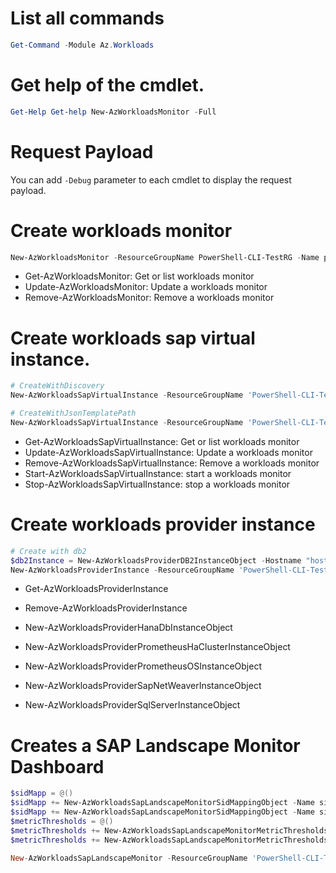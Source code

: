# List all commands
```powershell
Get-Command -Module Az.Workloads
```

# Get help of the cmdlet.
```powershell
Get-Help Get-help New-AzWorkloadsMonitor -Full
```

# Request Payload

You can add `-Debug` parameter to each cmdlet to display the request payload. 

# Create workloads monitor
```powershell
New-AzWorkloadsMonitor -ResourceGroupName PowerShell-CLI-TestRG -Name powershellmonitor07 -Location eastus2euap -AppLocation eastus -ManagedResourceGroupName powershellmonitor07-mrg -MonitorSubnet "/subscriptions/49d64d54-e966-4c46-a868-1999802b762c/resourceGroups/PowerShell-CLI-TestRG/providers/Microsoft.Network/virtualNetworks/lucas-workloads-vnet/subnets/subnet02" -RoutingPreference 'RouteAll' -ZoneRedundancyPreference Disab
```

+ Get-AzWorkloadsMonitor: Get or list workloads monitor
+ Update-AzWorkloadsMonitor: Update a workloads monitor
+ Remove-AzWorkloadsMonitor: Remove a workloads monitor

# Create workloads sap virtual instance.
```powershell
# CreateWithDiscovery
New-AzWorkloadsSapVirtualInstance -ResourceGroupName 'PowerShell-CLI-TestRG' -Name L02 -Location eastus2 -Environment 'Prod' -SapProduct 'S4HANA' -CentralServerVmId '/subscriptions/49d64d54-e966-4c46-a868-1999802b762c/resourceGroups/DHRUV-SVI-SCALE-TEST-AVSDISCOVERY8.2.202109120216FEB5738-INFRA/providers/Microsoft.Compute/virtualMachines/a12appvm0'

# CreateWithJsonTemplatePath
New-AzWorkloadsSapVirtualInstance -ResourceGroupName 'PowerShell-CLI-TestRG' -Name L02 -JsonTemplatePath .\test\sapVirtualInstalceJsonTemplate.json
```


+ Get-AzWorkloadsSapVirtualInstance: Get or list workloads monitor
+ Update-AzWorkloadsSapVirtualInstance: Update a workloads monitor
+ Remove-AzWorkloadsSapVirtualInstance: Remove a workloads monitor
+ Start-AzWorkloadsSapVirtualInstance: start a workloads monitor
+ Stop-AzWorkloadsSapVirtualInstance: stop a workloads monitor

# Create workloads provider instance
```powershell
# Create with db2
$db2Instance = New-AzWorkloadsProviderDB2InstanceObject -Hostname "hostname" -Name "dbName" -Username "username" -Password "password" -PasswordUri "uri" -Port "dbPort" -SapSid "SID" -SslCertificateUri "https://storageaccount.blob.core.windows.net/containername/filename" -SslPreference "ServerCertificate"
New-AzWorkloadsProviderInstance -ResourceGroupName 'PowerShell-CLI-TestRG' -MonitorName powershellmonitor07 -Name workloadsPI -ProviderSetting $db2Instance
```

+ Get-AzWorkloadsProviderInstance
+ Remove-AzWorkloadsProviderInstance

+ New-AzWorkloadsProviderHanaDbInstanceObject
+ New-AzWorkloadsProviderPrometheusHaClusterInstanceObject
+ New-AzWorkloadsProviderPrometheusOSInstanceObject
+ New-AzWorkloadsProviderSapNetWeaverInstanceObject
+ New-AzWorkloadsProviderSqlServerInstanceObject

# Creates a SAP Landscape Monitor Dashboard
```powershell
$sidMapp = @()
$sidMapp += New-AzWorkloadsSapLandscapeMonitorSidMappingObject -Name sidMapp01 -TopSid '01','02'
$sidMapp += New-AzWorkloadsSapLandscapeMonitorSidMappingObject -Name sidMapp02 -TopSid '01','02'
$metricThresholds = @()
$metricThresholds += New-AzWorkloadsSapLandscapeMonitorMetricThresholdsObject -Name 't01' -Green 125  -Red 256 -Yellow 123
$metricThresholds += New-AzWorkloadsSapLandscapeMonitorMetricThresholdsObject -Name 't02' -Green 125  -Red 256 -Yellow 123

New-AzWorkloadsSapLandscapeMonitor -ResourceGroupName 'PowerShell-CLI-TestRG' -MonitorName powershellmonitor07 -GroupingLandscape $sidMapp -GroupingSapApplication $sidMapp -TopMetricsThreshold $metricThresholds
```
